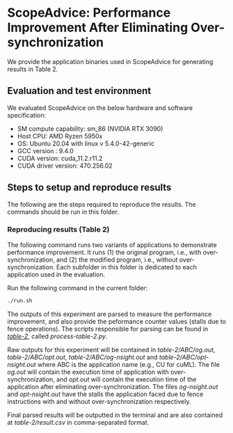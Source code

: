 # ScopeAdvice: Performance Improvement After Eliminating Over-synchronization

We provide the application binaries used in ScopeAdvice for generating results in Table 2.

## Evaluation and test environment
We evaluated ScopeAdvice on the below hardware and software specification:
* SM compute capability: sm_86 (NVIDIA RTX 3090)
* Host CPU: AMD Ryzen 5950x
* OS: Ubuntu 20.04 with linux v 5.4.0-42-generic
* GCC version : 9.4.0
* CUDA version: cuda_11.2.r11.2
* CUDA driver version: 470.256.02

## Steps to setup and reproduce results
The following are the steps required to reproduce the results. The commands should be run in this folder.

### Reproducing results (Table 2)
The following command runs two variants of applications to demonstrate performance improvement. It runs (1) the original program, i.e., with over-synchronization, and (2) the modified program, i.e., without over-synchronization. Each subfolder in this folder is dedicated to each application used in the evaluation.

Run the following command in the current folder:
```bash
./run.sh
```

The outputs of this experiment are parsed to measure the performance improvement, and also provide the peformance counter values (stalls due to fence operations). The scripts responsible for parsing can be found in *[table-2](table-2/)*, called *process-table-2.py*. 

Raw outputs for this experiment will be contained in *table-2/ABC/og.out*, *table-2/ABC/opt.out*, *table-2/ABC/og-nsight.out* and *table-2/ABC/opt-nsight.out* where ABC is the application name (e.g., CU for cuML). The file *og.out* will contain the execution time of application with over-synchronization, and *opt.out* will contain the execution time of the application after eliminating over-synchronization. The files *og-nsight.out* and *opt-nsight.out* have the stalls the application faced due to fence instructions with and without over-synchronization respectively.

Final parsed results will be outputted in the terminal and are also contained at *table-2/result.csv* in comma-separated format.
